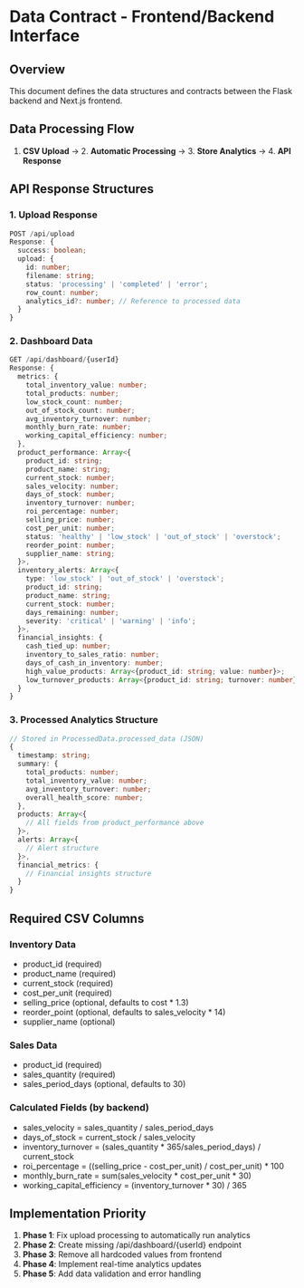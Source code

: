 # Data Contract - Frontend/Backend Interface

## Overview
This document defines the data structures and contracts between the Flask backend and Next.js frontend.

## Data Processing Flow

1. **CSV Upload** → 2. **Automatic Processing** → 3. **Store Analytics** → 4. **API Response**

## API Response Structures

### 1. Upload Response
```typescript
POST /api/upload
Response: {
  success: boolean;
  upload: {
    id: number;
    filename: string;
    status: 'processing' | 'completed' | 'error';
    row_count: number;
    analytics_id?: number; // Reference to processed data
  }
}
```

### 2. Dashboard Data
```typescript
GET /api/dashboard/{userId}
Response: {
  metrics: {
    total_inventory_value: number;
    total_products: number;
    low_stock_count: number;
    out_of_stock_count: number;
    avg_inventory_turnover: number;
    monthly_burn_rate: number;
    working_capital_efficiency: number;
  },
  product_performance: Array<{
    product_id: string;
    product_name: string;
    current_stock: number;
    sales_velocity: number;
    days_of_stock: number;
    inventory_turnover: number;
    roi_percentage: number;
    selling_price: number;
    cost_per_unit: number;
    status: 'healthy' | 'low_stock' | 'out_of_stock' | 'overstock';
    reorder_point: number;
    supplier_name: string;
  }>,
  inventory_alerts: Array<{
    type: 'low_stock' | 'out_of_stock' | 'overstock';
    product_id: string;
    product_name: string;
    current_stock: number;
    days_remaining: number;
    severity: 'critical' | 'warning' | 'info';
  }>,
  financial_insights: {
    cash_tied_up: number;
    inventory_to_sales_ratio: number;
    days_of_cash_in_inventory: number;
    high_value_products: Array<{product_id: string; value: number}>;
    low_turnover_products: Array<{product_id: string; turnover: number}>;
  }
}
```

### 3. Processed Analytics Structure
```typescript
// Stored in ProcessedData.processed_data (JSON)
{
  timestamp: string;
  summary: {
    total_products: number;
    total_inventory_value: number;
    avg_inventory_turnover: number;
    overall_health_score: number;
  },
  products: Array<{
    // All fields from product_performance above
  }>,
  alerts: Array<{
    // Alert structure
  }>,
  financial_metrics: {
    // Financial insights structure
  }
}
```

## Required CSV Columns

### Inventory Data
- product_id (required)
- product_name (required)
- current_stock (required)
- cost_per_unit (required)
- selling_price (optional, defaults to cost * 1.3)
- reorder_point (optional, defaults to sales_velocity * 14)
- supplier_name (optional)

### Sales Data
- product_id (required)
- sales_quantity (required)
- sales_period_days (optional, defaults to 30)

### Calculated Fields (by backend)
- sales_velocity = sales_quantity / sales_period_days
- days_of_stock = current_stock / sales_velocity
- inventory_turnover = (sales_quantity * 365/sales_period_days) / current_stock
- roi_percentage = ((selling_price - cost_per_unit) / cost_per_unit) * 100
- monthly_burn_rate = sum(sales_velocity * cost_per_unit * 30)
- working_capital_efficiency = (inventory_turnover * 30) / 365

## Implementation Priority

1. **Phase 1**: Fix upload processing to automatically run analytics
2. **Phase 2**: Create missing /api/dashboard/{userId} endpoint
3. **Phase 3**: Remove all hardcoded values from frontend
4. **Phase 4**: Implement real-time analytics updates
5. **Phase 5**: Add data validation and error handling